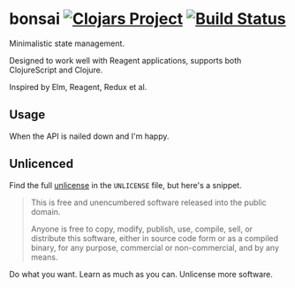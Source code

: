 # bonsai [![Clojars Project](https://img.shields.io/clojars/v/olical/bonsai.svg)](https://clojars.org/olical/bonsai) [![Build Status](https://travis-ci.org/Olical/bonsai.svg?branch=master)](https://travis-ci.org/Olical/bonsai)
Minimalistic state management.

Designed to work well with Reagent applications, supports both ClojureScript and Clojure.

Inspired by Elm, Reagent, Redux et al.

## Usage

When the API is nailed down and I'm happy.

## Unlicenced

Find the full [unlicense][] in the `UNLICENSE` file, but here's a snippet.

>This is free and unencumbered software released into the public domain.
>
>Anyone is free to copy, modify, publish, use, compile, sell, or distribute this software, either in source code form or as a compiled binary, for any purpose, commercial or non-commercial, and by any means.

Do what you want. Learn as much as you can. Unlicense more software.

[unlicense]: http://unlicense.org/
